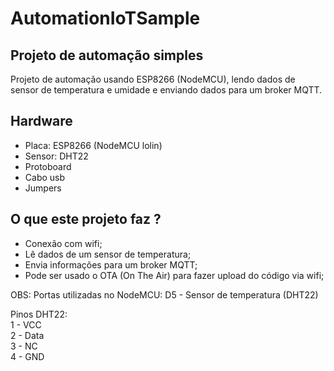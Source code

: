 # AutomationIoTSample
## Projeto de automação simples
Projeto de automação usando ESP8266 (NodeMCU), lendo dados de sensor de temperatura e umidade e enviando dados para um broker MQTT.

## Hardware
* Placa: ESP8266 (NodeMCU lolin) 
* Sensor: DHT22
* Protoboard
* Cabo usb
* Jumpers


## O que este projeto faz ?
* Conexão com wifi;
* Lê dados de um sensor de temperatura;
* Envia informações para um broker MQTT;
* Pode ser usado o OTA (On The Air) para fazer upload do código via wifi;

OBS: Portas utilizadas no NodeMCU:
D5 - Sensor de temperatura (DHT22)

Pinos DHT22: </br>
1 - VCC </br>
2 - Data </br>
3 - NC </br>
4 - GND </br>
